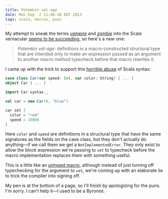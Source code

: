```yaml
---
title: Potemkin val-age
date: Mon Sep  2 11:46:10 EDT 2013
tags: scala, macros, puns
---
```


My attempt to sneak the terms [_vampire_](http://meta.plasm.us/posts/2013/08/31/feeding-our-vampires/) and [_zombie_](http://meta.plasm.us/posts/2013/07/12/vampire-methods-for-structural-types/)
into the Scala vernacular [seems to be succeeding](https://github.com/scala/scala/pull/2902), so here's a new one:

> _Potemkin val-age_: definitions in a macro-constructed structural type that
> are intended only to make an expression passed as an argument to another macro method
> typecheck before that macro rewrites it.

I came up with the trick to support this [horrible abuse](http://meta.plasm.us/posts/2013/08/30/horrible-code/)
of Scala syntax:

``` scala
case class Car(var speed: Int, var color: String) { ... }
object Car { ... }

import Car.syntax._

val car = new Car(0, "blue")

car set {
  color = "red"
  speed = 10000
}
```

Here `color` and `speed` are definitions in a structural type that have the
same signatures as the fields on the case class, but they don't actually do
anything—if we call them we get a `NotImplementedError`. They only exist to
allow the block expression we're passing to `set` to typecheck before the
macro implementation replaces them with something useful.

<!-- MORE -->

This is a little like an [untyped macro](http://docs.scala-lang.org/overviews/macros/untypedmacros.html),
although instead of just turning off typechecking for the argument to `set`,
we're coming up with an elaborate lie to trick the compiler into signing off.

My pen is at the bottom of a page, so I'll finish by apologizing for the puns.
I'm sorry. I can't help it—I used to be a Byronist.


